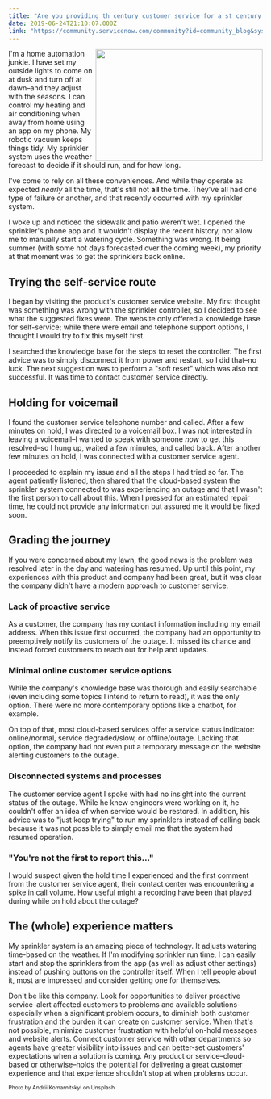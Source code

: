 ```yaml
---
title: "Are you providing th century customer service for a st century product"
date: 2019-06-24T21:10:07.000Z
link: "https://community.servicenow.com/community?id=community_blog&sys_id=64389ba8dbd6fb0014d6fb243996192c"
---
```


<div class="wp-block-image"><img class="wp-image-3711" style="padding: 5 px;" src="https://insightsincustomerservice.files.wordpress.com/2019/06/andrii-komarnitskyi-1621349-unsplash.jpg" alt="" width="331" height="221" align="right" /></div>

<p>I&#39;m a home automation junkie. I have set my outside lights to come on at dusk and turn off at dawn–and they adjust with the seasons. I can control my heating and air conditioning when away from home using an app on my phone. My robotic vacuum keeps things tidy. My sprinkler system uses the weather forecast to decide if it should run, and for how long.</p>

<p>I&#39;ve come to rely on all these conveniences. And while they operate as expected <em>nearly</em> all the time, that&#39;s still not <strong>all</strong> the time. They&#39;ve all had one type of failure or another, and that recently occurred with my sprinkler system.</p>

<p>I woke up and noticed the sidewalk and patio weren&#39;t wet. I opened the sprinkler&#39;s phone app and it wouldn&#39;t display the recent history, nor allow me to manually start a watering cycle. Something was wrong. It being summer (with some hot days forecasted over the coming week), my priority at that moment was to get the sprinklers back online.</p>

<h2>Trying the self-service route</h2>

<p>I began by visiting the product&#39;s customer service website. My first thought was something was wrong with the sprinkler controller, so I decided to see what the suggested fixes were. The website only offered a knowledge base for self-service; while there were email and telephone support options, I thought I would try to fix this myself first.</p>

<p>I searched the knowledge base for the steps to reset the controller. The first advice was to simply disconnect it from power and restart, so I did that–no luck. The next suggestion was to perform a &#34;soft reset&#34; which was also not successful. It was time to contact customer service directly.</p>

<h2>Holding for voicemail</h2>

<p>I found the customer service telephone number and called. After a few minutes on hold, I was directed to a voicemail box. I was not interested in leaving a voicemail–I wanted to speak with someone <em>now</em> to get this resolved–so I hung up, waited a few minutes, and called back. After another few minutes on hold, I was connected with a customer service agent.</p>

<p>I proceeded to explain my issue and all the steps I had tried so far. The agent patiently listened, then shared that the cloud-based system the sprinkler system connected to was experiencing an outage and that I wasn&#39;t the first person to call about this. When I pressed for an estimated repair time, he could not provide any information but assured me it would be fixed soon.</p>

<h2>Grading the journey</h2>

<p>If you were concerned about my lawn, the good news is the problem was resolved later in the day and watering has resumed. Up until this point, my experiences with this product and company had been great, but it was clear the company didn&#39;t have a modern approach to customer service.</p>

<h3>Lack of proactive service</h3>

<p>As a customer, the company has my contact information including my email address. When this issue first occurred, the company had an opportunity to preemptively notify its customers of the outage. It missed its chance and instead forced customers to reach out for help and updates.</p>

<h3>Minimal online customer service options</h3>

<p>While the company&#39;s knowledge base was thorough and easily searchable (even including some topics I intend to return to read), it was the only option. There were no more contemporary options like a chatbot, for example.</p>

<p>On top of that, most cloud-based services offer a service status indicator: online/normal, service degraded/slow, or offline/outage. Lacking that option, the company had not even put a temporary message on the website alerting customers to the outage.</p>

<h3>Disconnected systems and processes</h3>

<p>The customer service agent I spoke with had no insight into the current status of the outage. While he knew engineers were working on it, he couldn&#39;t offer an idea of when service would be restored. In addition, his advice was to &#34;just keep trying&#34; to run my sprinklers instead of calling back because it was not possible to simply email me that the system had resumed operation.</p>

<h3>&#34;You&#39;re not the first to report this...&#34;</h3>

<p>I would suspect given the hold time I experienced and the first comment from the customer service agent, their contact center was encountering a spike in call volume. How useful might a recording have been that played during while on hold about the outage?</p>

<h2>The (whole) experience matters</h2>

<p>My sprinkler system is an amazing piece of technology. It adjusts watering time-based on the weather. If I&#39;m modifying sprinkler run time, I can easily start and stop the sprinklers from the app (as well as adjust other settings) instead of pushing buttons on the controller itself. When I tell people about it, most are impressed and consider getting one for themselves.</p>

<p>Don&#39;t be like this company. Look for opportunities to deliver proactive service–alert affected customers to problems and available solutions– especially when a significant problem occurs, to diminish both customer frustration and the burden it can create on customer service. When that&#39;s not possible, minimize customer frustration with helpful on-hold messages and website alerts. Connect customer service with other departments so agents have greater visibility into issues and can better-set customers&#39; expectations when a solution is coming. Any product or service–cloud-based or otherwise–holds the potential for delivering a great customer experience and that experience shouldn&#39;t stop at when problems occur.</p>
<p><span style="font-size: 8pt;">Photo by Andrii Komarnitskyi on Unsplash</span></p>
